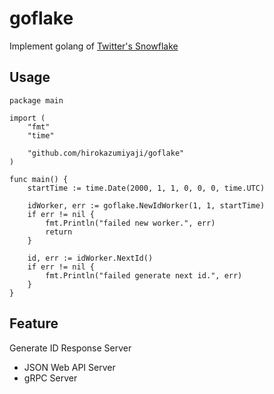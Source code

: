 # goflake
Implement golang of [Twitter's Snowflake](https://github.com/twitter/snowflake)

Usage
---

```
package main

import (
	"fmt"
	"time"

	"github.com/hirokazumiyaji/goflake"
)

func main() {
	startTime := time.Date(2000, 1, 1, 0, 0, 0, time.UTC)

	idWorker, err := goflake.NewIdWorker(1, 1, startTime)
	if err != nil {
		fmt.Println("failed new worker.", err)
		return
	}

	id, err := idWorker.NextId()
	if err != nil {
		fmt.Println("failed generate next id.", err)
	}
}
```

Feature
---

Generate ID Response Server
* JSON Web API Server
* gRPC Server
